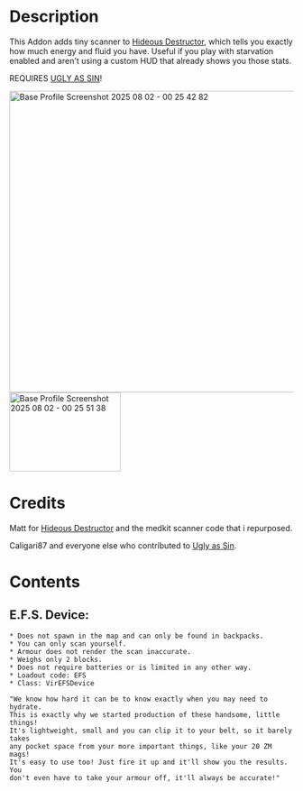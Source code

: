 # Description
This Addon adds tiny scanner to [Hideous Destructor](https://codeberg.org/mc776/HideousDestructor), which tells you exactly how much energy and fluid you have.
Useful if you play with starvation enabled and aren't using a custom HUD that already shows you those stats.

REQUIRES [UGLY AS SIN](https://github.com/caligari87/Ugly-as-Sin)!

<img width="1249" height="535" alt="Base Profile Screenshot 2025 08 02 - 00 25 42 82" src="https://github.com/user-attachments/assets/302d55f0-7f15-4163-82b9-d9fc80f1155c" />
<img width="197" height="140" alt="Base Profile Screenshot 2025 08 02 - 00 25 51 38" src="https://github.com/user-attachments/assets/66fac824-a08f-427a-b983-75fa266572db" />




# Credits
Matt for [Hideous Destructor](https://codeberg.org/mc776/HideousDestructor) and the medkit scanner code that i repurposed.

Caligari87 and everyone else who contributed to [Ugly as Sin](https://github.com/caligari87/Ugly-as-Sin).


# Contents
## E.F.S. Device:
    * Does not spawn in the map and can only be found in backpacks.
    * You can only scan yourself.
    * Armour does not render the scan inaccurate.
    * Weighs only 2 blocks.
    * Does not require batteries or is limited in any other way.
    * Loadout code: EFS
    * Class: VirEFSDevice

    "We know how hard it can be to know exactly when you may need to hydrate.
    This is exactly why we started production of these handsome, little things!
    It's lightweight, small and you can clip it to your belt, so it barely takes
    any pocket space from your more important things, like your 20 ZM mags!
    It's easy to use too! Just fire it up and it'll show you the results. You
    don't even have to take your armour off, it'll always be accurate!"

